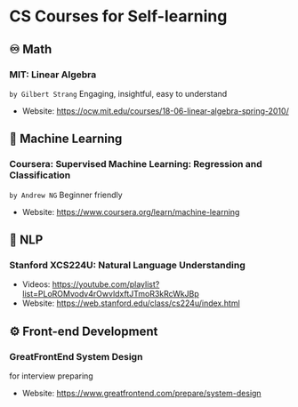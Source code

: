 # CS Courses for Self-learning

## ♾️ Math
### MIT: Linear Algebra
```by Gilbert Strang``` Engaging, insightful, easy to understand
- Website: https://ocw.mit.edu/courses/18-06-linear-algebra-spring-2010/

## 🧩 Machine Learning
### Coursera: Supervised Machine Learning: Regression and Classification
```by Andrew NG``` Beginner friendly
* Website: https://www.coursera.org/learn/machine-learning

## 💬 NLP
### Stanford XCS224U: Natural Language Understanding
* Videos: https://youtube.com/playlist?list=PLoROMvodv4rOwvldxftJTmoR3kRcWkJBp
* Website: https://web.stanford.edu/class/cs224u/index.html

## ⚙️ Front-end Development
### GreatFrontEnd System Design
for interview preparing
* Website: https://www.greatfrontend.com/prepare/system-design

